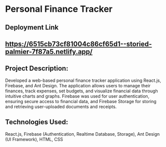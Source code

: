# Personal Finance Tracker

## Deployment Link
## https://6515cb73cf81004c86cf65d1--storied-palmier-7f87a5.netlify.app/

## Project Description:
Developed a web-based personal finance tracker application using React.js, Firebase, and Ant Design. The application allows users to manage their finances, track expenses, set budgets, and visualize financial data through intuitive charts and graphs. Firebase was used for user authentication, ensuring secure access to financial data, and Firebase Storage for storing and retrieving user-uploaded documents and receipts.

## Technologies Used:
React.js,
Firebase (Authentication, Realtime Database, Storage),
Ant Design (UI Framework),
HTML, CSS
